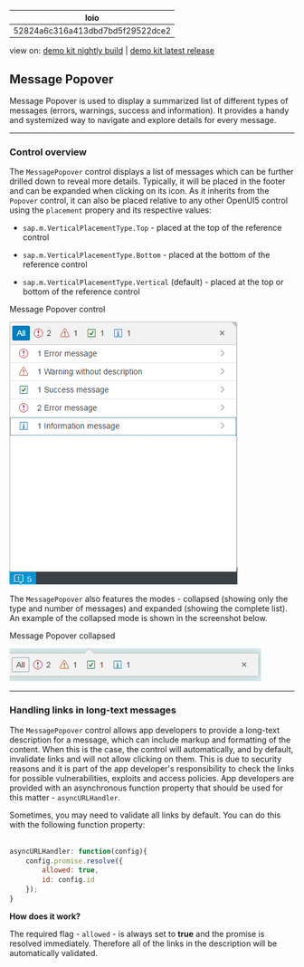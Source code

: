<!-- loio52824a6c316a413dbd7bd5f29522dce2 -->

| loio |
| -----|
| 52824a6c316a413dbd7bd5f29522dce2 |

<div id="loio">

view on: [demo kit nightly build](https://openui5nightly.hana.ondemand.com/#/topic/52824a6c316a413dbd7bd5f29522dce2) | [demo kit latest release](https://openui5.hana.ondemand.com/#/topic/52824a6c316a413dbd7bd5f29522dce2)</div>

## Message Popover

Message Popover is used to display a summarized list of different types of messages \(errors, warnings, success and information\). It provides a handy and systemized way to navigate and explore details for every message.

***

### Control overview

The `MessagePopover` control displays a list of messages which can be further drilled down to reveal more details. Typically, it will be placed in the footer and can be expanded when clicking on its icon. As it inherits from the `Popover` control, it can also be placed relative to any other OpenUI5 control using the `placement` propery and its respective values:

-   `sap.m.VerticalPlacementType.Top` - placed at the top of the reference control

-   `sap.m.VerticalPlacementType.Bottom` - placed at the bottom of the reference control

-   `sap.m.VerticalPlacementType.Vertical` \(default\) - placed at the top or bottom of the reference control


   
  
<a name="loio52824a6c316a413dbd7bd5f29522dce2__fig_plg_mg1_kv"/>Message Popover control

 ![](images/loioa5667d8a793d41048af93f509445906e_HiRes.png "Message Popover control") 

The `MessagePopover` also features the modes - collapsed \(showing only the type and number of messages\) and expanded \(showing the complete list\). An example of the collapsed mode is shown in the screenshot below.

   
  
<a name="loio52824a6c316a413dbd7bd5f29522dce2__fig_qly_5g1_kv"/>Message Popover collapsed

 ![](images/loiobd94678ddbbe47468b27398aac05963d_HiRes.png "Message Popover collapsed") 

***

### Handling links in long-text messages

The `MessagePopover` control allows app developers to provide a long-text description for a message, which can include markup and formatting of the content. When this is the case, the control will automatically, and by default, invalidate links and will not allow clicking on them. This is due to security reasons and it is part of the app developer's responsibility to check the links for possible vulnerabilities, exploits and access policies. App developers are provided with an asynchronous function property that should be used for this matter - `asyncURLHandler`.

Sometimes, you may need to validate all links by default. You can do this with the following function property:

```js

asyncURLHandler: function(config){
	config.promise.resolve({
		allowed: true,
		id: config.id
	});
}
```

**How does it work?**

The required flag - `allowed` - is always set to **true** and the promise is resolved immediately. Therefore all of the links in the description will be automatically validated.

